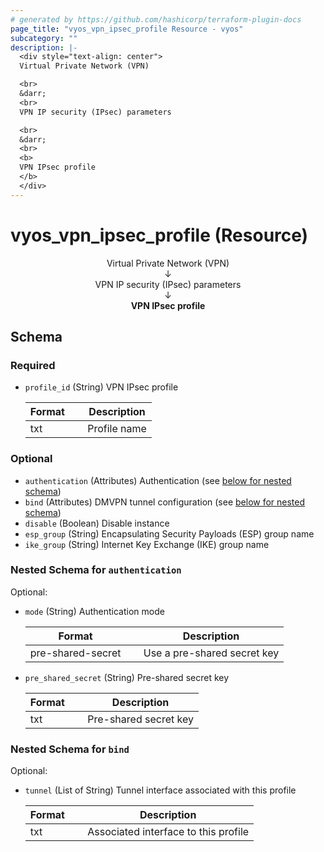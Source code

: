 ```yaml
---
# generated by https://github.com/hashicorp/terraform-plugin-docs
page_title: "vyos_vpn_ipsec_profile Resource - vyos"
subcategory: ""
description: |-
  <div style="text-align: center">
  Virtual Private Network (VPN)

  <br>
  &darr;
  <br>
  VPN IP security (IPsec) parameters

  <br>
  &darr;
  <br>
  <b>
  VPN IPsec profile
  </b>
  </div>
---
```


# vyos_vpn_ipsec_profile (Resource)

<div style="text-align: center">
Virtual Private Network (VPN)

<br>
&darr;
<br>
VPN IP security (IPsec) parameters

<br>
&darr;
<br>
<b>
VPN IPsec profile
</b>
</div>



<!-- schema generated by tfplugindocs -->
## Schema

### Required

- `profile_id` (String) VPN IPsec profile

    |  Format &emsp; | Description  |
    |----------|---------------|
    |  txt  &emsp; |  Profile name  |

### Optional

- `authentication` (Attributes) Authentication (see [below for nested schema](#nestedatt--authentication))
- `bind` (Attributes) DMVPN tunnel configuration (see [below for nested schema](#nestedatt--bind))
- `disable` (Boolean) Disable instance
- `esp_group` (String) Encapsulating Security Payloads (ESP) group name
- `ike_group` (String) Internet Key Exchange (IKE) group name

<a id="nestedatt--authentication"></a>
### Nested Schema for `authentication`

Optional:

- `mode` (String) Authentication mode

    |  Format &emsp; | Description  |
    |----------|---------------|
    |  pre-shared-secret  &emsp; |  Use a pre-shared secret key  |
- `pre_shared_secret` (String) Pre-shared secret key

    |  Format &emsp; | Description  |
    |----------|---------------|
    |  txt  &emsp; |  Pre-shared secret key  |


<a id="nestedatt--bind"></a>
### Nested Schema for `bind`

Optional:

- `tunnel` (List of String) Tunnel interface associated with this profile

    |  Format &emsp; | Description  |
    |----------|---------------|
    |  txt  &emsp; |  Associated interface to this profile  |
